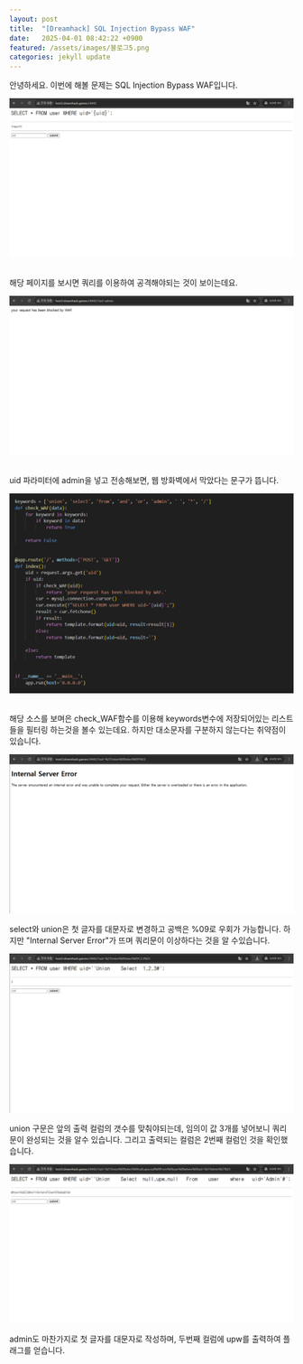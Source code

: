 ```yaml
---
layout: post
title:  "[Dreamhack] SQL Injection Bypass WAF"
date:   2025-04-01 08:42:22 +0900
featured: /assets/images/블로그5.png
categories: jekyll update
---
```

<p>안녕하세요. 이번에 해볼 문제는 SQL Injection Bypass WAF입니다.</p>
<img src="/assets/images/5/1.png" style="max-width: 100%; height: auto;"> 
<p>해당 페이지를 보시면 쿼리를 이용하여 공격해야되는 것이 보이는데요.</p>
<img src="/assets/images/5/2-1.png" style="max-width: 100%; height: auto;"> 
<p>uid 파라미터에 admin을 넣고 전송해보면, 웹 방화벽에서 막았다는 문구가 뜹니다.</p>
<img src="/assets/images/5/2-2.png" style="max-width: 100%; height: auto;"> 
<p>해당 소스를 보며은 check_WAF함수를 이용해 keywords변수에 저장되어있는 리스트들을 필터링 하는것을 볼수 있는데요. 하지만 대소문자를 구분하지 않는다는 취약점이 있습니다.</p>
<img src="/assets/images/5/3.png" style="max-width: 100%; height: auto;">
<p>select와 union은 첫 글자를 대문자로 변경하고 공백은 %09로 우회가 가능합니다. 하지만 "Internal Server Error"가 뜨며 쿼리문이 이상하다는 것을 알 수있습니다.</p>
<img src="/assets/images/5/4.png" style="max-width: 100%; height: auto;">
<p>union 구문은 앞의 출력 컬럼의 갯수를 맞춰야되는데, 임의이 값 3개를 넣어보니 쿼리문이 완성되는 것을 알수 있습니다. 그리고 출력되는 컬럼은 2번째 컬럼인 것을 확인했습니다.</p>
<img src="/assets/images/5/5.png" style="max-width: 100%; height: auto;">
<p>admin도 마찬가지로 첫 글자를 대문자로 작성하며, 두번째 컬럼에 upw를 출력하여 플래그를 얻습니다.</p>
